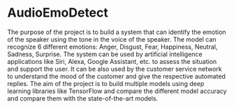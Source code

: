 # AudioEmoDetect
The purpose of the project is to build a system that can identify the emotion of the speaker using the tone in the voice of the speaker. The model can recognize 6 different emotions: Anger, Disgust, Fear, Happiness, Neutral, Sadness, Surprise. The system can be used by artificial intelligence applications like Siri, Alexa, Google Assistant, etc. to assess the situation and support the user. It can be also used by the customer service network to understand the mood of the customer and give the respective automated replies. The aim of the project is to build multiple models using deep learning libraries like TensorFlow and compare the different model accuracy and compare them with the state-of-the-art models. 

